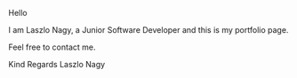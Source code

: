 Hello

I am Laszlo Nagy, a Junior Software Developer and this is my portfolio page.

Feel free to contact me.

Kind Regards
Laszlo Nagy